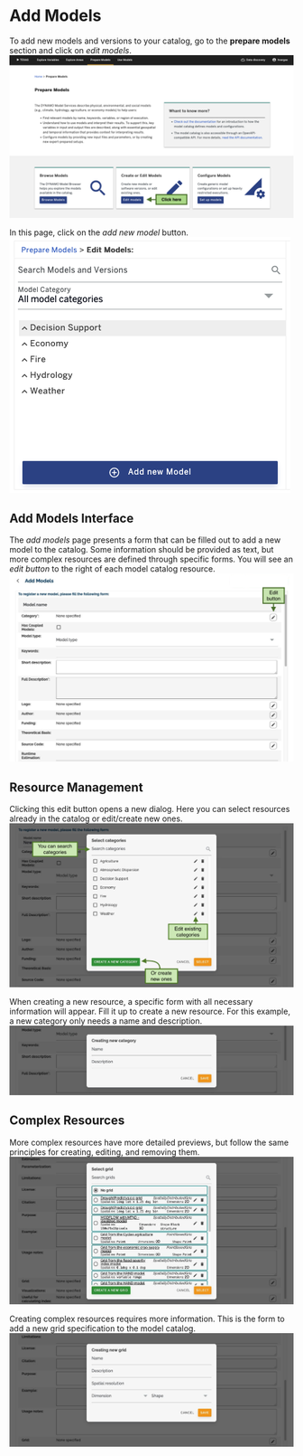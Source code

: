 # Add Models

To add new models and versions to your catalog, go to the **prepare models** section and click on _edit models_.
![Prepare models 3](../figures/walkthrough/07b.png "Prepare models 3")

In this page, click on the _add new model_ button.
![Add model](../figures/walkthrough/extra-1.png "Add model")

## Add Models Interface

The _add models_ page presents a form that can be filled out to add a new model to the catalog.
Some information should be provided as text, but more complex resources are defined through specific forms.
You will see an _edit button_ to the right of each model catalog resource.
!["Add models"](../figures/walkthrough/19.png "Add models")

## Resource Management

Clicking this edit button opens a new dialog. Here you can select resources already in the catalog or edit/create new ones.
![](../figures/walkthrough/20.png)

When creating a new resource, a specific form with all necessary information will appear.
Fill it up to create a new resource. For this example, a new category only needs a name and description.
![](../figures/walkthrough/21.png)

## Complex Resources

More complex resources have more detailed previews, but follow the same principles for creating, editing, and removing them.
![](../figures/walkthrough/22.png)

Creating complex resources requires more information. This is the form to add a new grid specification to the model catalog.
![](../figures/walkthrough/23.png)
